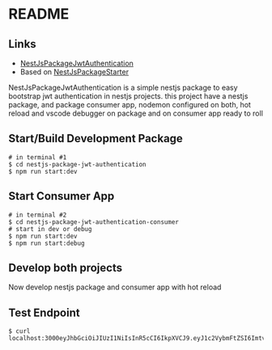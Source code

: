 # README

## Links

- [NestJsPackageJwtAuthentication](https://github.com/koakh/NestJsPackageJwtAuthentication)
- Based on [NestJsPackageStarter](https://github.com/koakh/NestJsPackageStarter)

NestJsPackageJwtAuthentication is a simple nestjs package to easy bootstrap jwt authentication in nestjs projects.
this project have a nestjs package, and package consumer app, nodemon configured on both, hot reload and vscode debugger on package and on consumer app ready to roll

## Start/Build Development Package

```shell
# in terminal #1
$ cd nestjs-package-jwt-authentication
$ npm run start:dev
```

## Start Consumer App

```shell
# in terminal #2
$ cd nestjs-package-jwt-authentication-consumer
# start in dev or debug
$ npm run start:dev
$ npm run start:debug
```

## Develop both projects

Now develop nestjs package and consumer app with hot reload

## Test Endpoint

```shell
$ curl localhost:3000eyJhbGciOiJIUzI1NiIsInR5cCI6IkpXVCJ9.eyJ1c2VybmFtZSI6ImtvYWtoIiwic3ViIjoyOCwiaWF0IjoxNjAxOTc2Nzk2LCJleHAiOjE2MDE5NzY4NTZ9.1Em2ZMayqtDC2DQ0_osMjzrgsIhcXDyNtncP7GeZzg8
```
